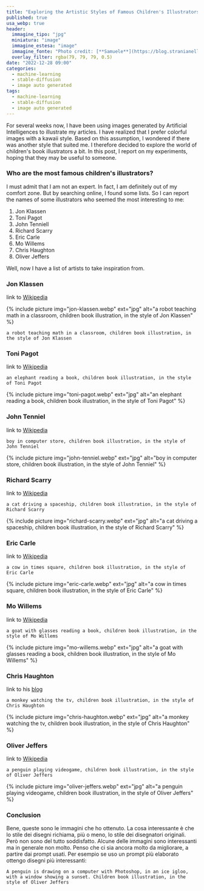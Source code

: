 ```yaml
---
title: "Exploring the Artistic Styles of Famous Children's Illustrators with AI"
published: true
usa_webp: true
header:
  immagine_tipo: "jpg"
  miniatura: "image"
  immagine_estesa: "image"
  immagine_fonte: "Photo credit: [**Samuele**](https://blog.stranianelli.com/)"
  overlay_filter: rgba(79, 79, 79, 0.5)
date: "2022-12-28 09:00"
categories:
  - machine-learning
  - stable-diffusion
  - image auto generated
tags:
  - machine-learning
  - stable-diffusion
  - image auto generated
---
```


For several weeks now, I have been using images generated by Artificial Intelligences to illustrate my articles. I have realized that I prefer colorful images with a kawaii style. Based on this assumption, I wondered if there was another style that suited me. I therefore decided to explore the world of children's book illustrators a bit. In this post, I report on my experiments, hoping that they may be useful to someone.

### Who are the most famous children's illustrators?

I must admit that I am not an expert. In fact, I am definitely out of my comfort zone. But by searching online, I found some lists. So I can report the names of some illustrators who seemed the most interesting to me:

1. Jon Klassen
2. Toni Pagot
3. John Tenniell
4. Richard Scarry
5. Eric Carle
6. Mo Willems
7. Chris Haughton
8. Oliver Jeffers

Well, now I have a list of artists to take inspiration from.

### Jon Klassen

link to [Wikipedia](https://en.wikipedia.org/wiki/Jon_Klassen)

{% include picture img="jon-klassen.webp" ext="jpg" alt="a robot teaching math in a classroom, children book illustration, in the style of Jon Klassen" %}

```
a robot teaching math in a classroom, children book illustration, in the style of Jon Klassen
```

### Toni Pagot

link to [Wikipedia](https://en.wikipedia.org/wiki/Toni_Pagot)

```
an elephant reading a book, children book illustration, in the style of Toni Pagot
```

{% include picture img="toni-pagot.webp" ext="jpg" alt="an elephant reading a book, children book illustration, in the style of Toni Pagot" %}

### John Tenniel

link to [Wikipedia](https://en.wikipedia.org/wiki/John_Tenniel)

```
boy in computer store, children book illustration, in the style of John Tenniel
```

{% include picture img="john-tenniel.webp" ext="jpg" alt="boy in computer store, children book illustration, in the style of John Tenniel" %}

### Richard Scarry

link to [Wikipedia](https://en.wikipedia.org/wiki/Richard_Scarry)

```
a cat driving a spaceship, children book illustration, in the style of Richard Scarry
```

{% include picture img="richard-scarry.webp" ext="jpg" alt="a cat driving a spaceship, children book illustration, in the style of Richard Scarry" %}

### Eric Carle

link to [Wikipedia](https://en.wikipedia.org/wiki/Eric_Carle)

```
a cow in times square, children book illustration, in the style of Eric Carle
```

{% include picture img="eric-carle.webp" ext="jpg" alt="a cow in times square, children book illustration, in the style of Eric Carle" %}

### Mo Willems

link to [Wikipedia](https://en.wikipedia.org/wiki/Mo_Willems)

```
a goat with glasses reading a book, children book illustration, in the style of Mo Willems
```

{% include picture img="mo-willems.webp" ext="jpg" alt="a goat with glasses reading a book, children book illustration, in the style of Mo Willems" %}

### Chris Haughton

link to his [blog](https://www.chrishaughton.com/blog)

```
a monkey watching the tv, children book illustration, in the style of Chris Haughton
```

{% include picture img="chris-haughton.webp" ext="jpg" alt="a monkey watching the tv, children book illustration, in the style of Chris Haughton" %}

### Oliver Jeffers

link to [Wikipedia](https://en.wikipedia.org/wiki/Oliver_Jeffers)

```
a penguin playing videogame, children book illustration, in the style of Oliver Jeffers
```

{% include picture img="oliver-jeffers.webp" ext="jpg" alt="a penguin playing videogame, children book illustration, in the style of Oliver Jeffers" %}

### Conclusion

Bene, queste sono le immagini che ho ottenuto. La cosa interessante è che lo stile dei disegni richiama, più o meno, lo stile dei disegnatori originali. Però non sono del tutto soddisfatto. Alcune delle immagini sono interessanti ma in generale non molto. Penso che ci sia ancora molto da migliorare, a partire dai prompt usati. Per esempio se uso un prompt più elaborato ottengo disegni più interessanti:

```
A penguin is drawing on a computer with Photoshop, in an ice igloo, with a window showing a sunset. Children book illustration, in the style of Oliver Jeffers
```
